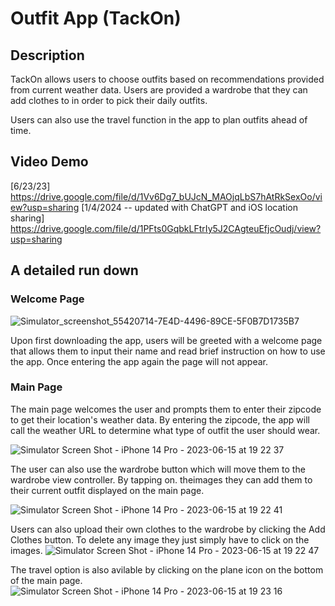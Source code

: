 # Outfit App (TackOn)

## Description

TackOn allows users to choose outfits based on recommendations provided from current weather data. Users are provided a wardrobe that they can add clothes to in order to pick their daily outfits.

Users can also use the travel function in the app to plan outfits ahead of time.

## Video Demo
[6/23/23] https://drive.google.com/file/d/1Vv6Dg7_bUJcN_MAOjqLbS7hAtRkSexOo/view?usp=sharing
[1/4/2024 -- updated with ChatGPT and iOS location sharing] https://drive.google.com/file/d/1PFts0GqbkLFtrIy5J2CAgteuEfjcOudj/view?usp=sharing


## A detailed run down

### Welcome Page

![Simulator_screenshot_55420714-7E4D-4496-89CE-5F0B7D1735B7](https://github.com/cindy-x-liang/Outfit-App---tackon/assets/67083541/86e2875c-122d-4603-be75-4a13fe94420c )

Upon first downloading the app, users will be greeted with a welcome page that allows them to input their name and read brief instruction on how to use the app. Once entering the app again the page will not appear.

### Main Page 
The main page welcomes the user and prompts them to enter their zipcode to get their location's weather data. By entering the zipcode, the app will call the weather URL to determine what type of outfit the user should wear.

![Simulator Screen Shot - iPhone 14 Pro - 2023-06-15 at 19 22 37](https://github.com/cindy-x-liang/Outfit-App---tackon/assets/67083541/968b8aec-f10a-4cdb-9bfa-3aba42687bda)

The user can also use the wardrobe button which will move them to the wardrobe view controller. By tapping on. theimages they can add them to their current outfit displayed on the main page. 

![Simulator Screen Shot - iPhone 14 Pro - 2023-06-15 at 19 22 41](https://github.com/cindy-x-liang/Outfit-App---tackon/assets/67083541/eb59eb60-1d38-42a6-a26a-111bf10df2ec)

Users can also upload their own clothes to the wardrobe by clicking the Add Clothes button. To delete any image they just simply have to click on the images.
![Simulator Screen Shot - iPhone 14 Pro - 2023-06-15 at 19 22 47](https://github.com/cindy-x-liang/Outfit-App---tackon/assets/67083541/55b15e8f-222a-4d3c-b1db-d21537539b9e)


The travel option is also avilable by clicking on the plane icon on the bottom of the main page.
![Simulator Screen Shot - iPhone 14 Pro - 2023-06-15 at 19 23 16](https://github.com/cindy-x-liang/Outfit-App---tackon/assets/67083541/fa6b7d0c-8198-4b34-9a67-dc858dde936d)


